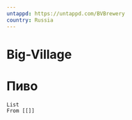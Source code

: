 ```yaml
---
untappd: https://untappd.com/BVBrewery
country: Russia
---
```

# Big-Village

# Пиво

```dataview
List 
From [[]]

```
